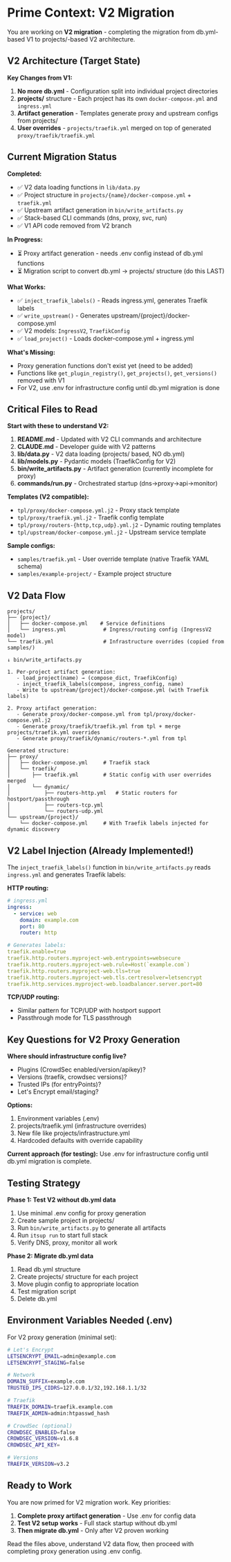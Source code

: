 # Prime Context: V2 Migration

You are working on **V2 migration** - completing the migration from db.yml-based V1 to projects/-based V2 architecture.

## V2 Architecture (Target State)

**Key Changes from V1:**
1. **No more db.yml** - Configuration split into individual project directories
2. **projects/** structure - Each project has its own `docker-compose.yml` and `ingress.yml`
3. **Artifact generation** - Templates generate proxy and upstream configs from projects/
4. **User overrides** - `projects/traefik.yml` merged on top of generated `proxy/traefik/traefik.yml`

## Current Migration Status

**Completed:**
- ✅ V2 data loading functions in `lib/data.py`
- ✅ Project structure in `projects/{name}/docker-compose.yml` + `traefik.yml`
- ✅ Upstream artifact generation in `bin/write_artifacts.py`
- ✅ Stack-based CLI commands (dns, proxy, svc, run)
- ✅ V1 API code removed from V2 branch

**In Progress:**
- ⏳ Proxy artifact generation - needs .env config instead of db.yml functions
- ⏳ Migration script to convert db.yml → projects/ structure (do this LAST)

**What Works:**
- ✅ `inject_traefik_labels()` - Reads ingress.yml, generates Traefik labels
- ✅ `write_upstream()` - Generates upstream/{project}/docker-compose.yml
- ✅ V2 models: `IngressV2`, `TraefikConfig`
- ✅ `load_project()` - Loads docker-compose.yml + ingress.yml

**What's Missing:**
- Proxy generation functions don't exist yet (need to be added)
- Functions like `get_plugin_registry()`, `get_projects()`, `get_versions()` removed with V1
- For V2, use .env for infrastructure config until db.yml migration is done

## Critical Files to Read

**Start with these to understand V2:**

1. **README.md** - Updated with V2 CLI commands and architecture
2. **CLAUDE.md** - Developer guide with V2 patterns
3. **lib/data.py** - V2 data loading (projects/ based, NO db.yml)
4. **lib/models.py** - Pydantic models (TraefikConfig for V2)
5. **bin/write_artifacts.py** - Artifact generation (currently incomplete for proxy)
6. **commands/run.py** - Orchestrated startup (dns→proxy→api→monitor)

**Templates (V2 compatible):**
- `tpl/proxy/docker-compose.yml.j2` - Proxy stack template
- `tpl/proxy/traefik.yml.j2` - Traefik config template
- `tpl/proxy/routers-{http,tcp,udp}.yml.j2` - Dynamic routing templates
- `tpl/upstream/docker-compose.yml.j2` - Upstream service template

**Sample configs:**
- `samples/traefik.yml` - User override template (native Traefik YAML schema)
- `samples/example-project/` - Example project structure

## V2 Data Flow

```
projects/
├── {project}/
│   ├── docker-compose.yml    # Service definitions
│   └── ingress.yml            # Ingress/routing config (IngressV2 model)
└── traefik.yml                # Infrastructure overrides (copied from samples/)

↓ bin/write_artifacts.py

1. Per-project artifact generation:
   - load_project(name) → (compose_dict, TraefikConfig)
   - inject_traefik_labels(compose, ingress_config, name)
   - Write to upstream/{project}/docker-compose.yml (with Traefik labels)

2. Proxy artifact generation:
   - Generate proxy/docker-compose.yml from tpl/proxy/docker-compose.yml.j2
   - Generate proxy/traefik/traefik.yml from tpl + merge projects/traefik.yml overrides
   - Generate proxy/traefik/dynamic/routers-*.yml from tpl

Generated structure:
├── proxy/
│   ├── docker-compose.yml     # Traefik stack
│   └── traefik/
│       ├── traefik.yml        # Static config with user overrides merged
│       └── dynamic/
│           ├── routers-http.yml   # Static routers for hostport/passthrough
│           ├── routers-tcp.yml
│           └── routers-udp.yml
└── upstream/{project}/
    └── docker-compose.yml     # With Traefik labels injected for dynamic discovery
```

## V2 Label Injection (Already Implemented!)

The `inject_traefik_labels()` function in `bin/write_artifacts.py` reads `ingress.yml` and generates Traefik labels:

**HTTP routing:**
```yaml
# ingress.yml
ingress:
  - service: web
    domain: example.com
    port: 80
    router: http

# Generates labels:
traefik.enable=true
traefik.http.routers.myproject-web.entrypoints=websecure
traefik.http.routers.myproject-web.rule=Host(`example.com`)
traefik.http.routers.myproject-web.tls=true
traefik.http.routers.myproject-web.tls.certresolver=letsencrypt
traefik.http.services.myproject-web.loadbalancer.server.port=80
```

**TCP/UDP routing:**
- Similar pattern for TCP/UDP with hostport support
- Passthrough mode for TLS passthrough

## Key Questions for V2 Proxy Generation

**Where should infrastructure config live?**
- Plugins (CrowdSec enabled/version/apikey)?
- Versions (traefik, crowdsec versions)?
- Trusted IPs (for entryPoints)?
- Let's Encrypt email/staging?

**Options:**
1. Environment variables (.env)
2. projects/traefik.yml (infrastructure overrides)
3. New file like projects/infrastructure.yml
4. Hardcoded defaults with override capability

**Current approach (for testing):**
Use .env for infrastructure config until db.yml migration is complete.

## Testing Strategy

**Phase 1: Test V2 without db.yml data**
1. Use minimal .env config for proxy generation
2. Create sample project in projects/
3. Run `bin/write_artifacts.py` to generate all artifacts
4. Run `itsup run` to start full stack
5. Verify DNS, proxy, monitor all work

**Phase 2: Migrate db.yml data**
1. Read db.yml structure
2. Create projects/ structure for each project
3. Move plugin config to appropriate location
4. Test migration script
5. Delete db.yml

## Environment Variables Needed (.env)

For V2 proxy generation (minimal set):
```bash
# Let's Encrypt
LETSENCRYPT_EMAIL=admin@example.com
LETSENCRYPT_STAGING=false

# Network
DOMAIN_SUFFIX=example.com
TRUSTED_IPS_CIDRS=127.0.0.1/32,192.168.1.1/32

# Traefik
TRAEFIK_DOMAIN=traefik.example.com
TRAEFIK_ADMIN=admin:htpasswd_hash

# CrowdSec (optional)
CROWDSEC_ENABLED=false
CROWDSEC_VERSION=v1.6.8
CROWDSEC_API_KEY=

# Versions
TRAEFIK_VERSION=v3.2
```

## Ready to Work

You are now primed for V2 migration work. Key priorities:

1. **Complete proxy artifact generation** - Use .env for config data
2. **Test V2 setup works** - Full stack startup without db.yml
3. **Then migrate db.yml** - Only after V2 proven working

Read the files above, understand V2 data flow, then proceed with completing proxy generation using .env config.
